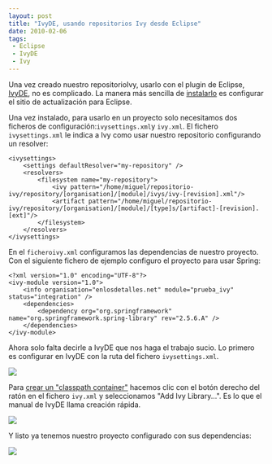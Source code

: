 ```yaml
---
layout: post
title: "IvyDE, usando repositorios Ivy desde Eclipse"
date: 2010-02-06
tags:
 - Eclipse
 - IvyDE
 - Ivy
---
```


Una vez creado nuestro repositorioIvy, usarlo con el plugin de Eclipse, [IvyDE](http://ant.apache.org/ivy/ivyde/), no es complicado.
La manera más sencilla de [instalarlo](http://ant.apache.org/ivy/ivyde/history/latest-milestone/install.html) es configurar el sitio de
actualización para Eclipse.

Una vez instalado, para usarlo en un proyecto solo necesitamos dos ficheros de configuración:`ivysettings.xml`y `ivy.xml`.
El fichero `ivysettings.xml` le indica a Ivy como usar nuestro repositorio configurando un resolver:

	<ivysettings>
		<settings defaultResolver="my-repository" />
		<resolvers>
			<filesystem name="my-repository">
				<ivy pattern="/home/miguel/repositorio-ivy/repository/[organisation]/[module]/ivys/ivy-[revision].xml"/>
				<artifact pattern="/home/miguel/repositorio-ivy/repository/[organisation]/[module]/[type]s/[artifact]-[revision].[ext]"/>
			</filesystem>
		</resolvers>
	</ivysettings>

En el `ficheroivy.xml` configuramos las dependencias de nuestro proyecto. Con el siguiente fichero de ejemplo configuro el proyecto para usar Spring:

	<?xml version="1.0" encoding="UTF-8"?>
	<ivy-module version="1.0">
		<info organisation="enlosdetalles.net" module="prueba_ivy" status="integration" />
		<dependencies>
			<dependency org="org.springframework" name="org.springframework.spring-library" rev="2.5.6.A" /> 
		</dependencies>
	</ivy-module>

Ahora solo falta decirle a IvyDE que nos haga el trabajo sucio. Lo primero es configurar en IvyDE con la ruta del fichero `ivysettings.xml`.

[![](http://dl.dropbox.com/u/302696/blog_files/ivyde/ivyde-settings.png)](http://dl.dropbox.com/u/302696/blog_files/ivyde/ivyde-settings.png)

Para [crear un "classpath container"](http://ant.apache.org/ivy/ivyde/history/latest-milestone/cpc/create.html) hacemos clic con el botón derecho del ratón en el fichero `ivy.xml` y seleccionamos "Add Ivy Library...". Es lo que el manual de IvyDE llama creación rápida.

[![](http://dl.dropbox.com/u/302696/blog_files/ivyde/ivyde-add-library.png)](http://dl.dropbox.com/u/302696/blog_files/ivyde/ivyde-add-library.png)

Y listo ya tenemos nuestro proyecto configurado con sus dependencias:

[![](http://dl.dropbox.com/u/302696/blog_files/ivyde/ivyde-classpath.png)](http://dl.dropbox.com/u/302696/blog_files/ivyde/ivyde-classpath.png)
